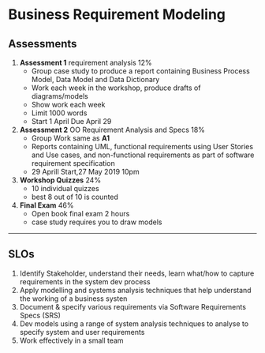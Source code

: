 # Business Requirement Modeling

## Assessments

1. **Assessment 1** requirement analysis 12%
   - Group case study to produce a report containing Business Process Model, Data Model and Data Dictionary
   - Work each week in the workshop, produce drafts of diagrams/models
   - Show work each week
   - Limit 1000 words
   - Start 1 April Due April 29
2. **Assessment 2** OO Requirement Analysis and Specs 18%
   - Group Work same as **A1**
   - Reports containing UML, functional requirements using User Stories and Use cases, and non-functional requirements as part of software requirement specification
   - 29 Aprill Start,27 May 2019 10pm
3. **Workshop Quizzes** 24%
   - 10 individual quizzes
   - best 8 out of 10 is counted
4. **Final Exam** 46%
   - Open book final exam 2 hours
   - case study requires you to draw models

---

## SLOs

1. Identify Stakeholder, understand their needs, learn what/how to capture requirements in the system dev process
1. Apply modelling and systems analysis techniques that help understand the working of a business systen
1. Document & specify various requirements via Software Requirements Specs (SRS)
1. Dev models using a range of system analysis techniques to analyse to specify system and user requirements
1. Work effectively in a small team